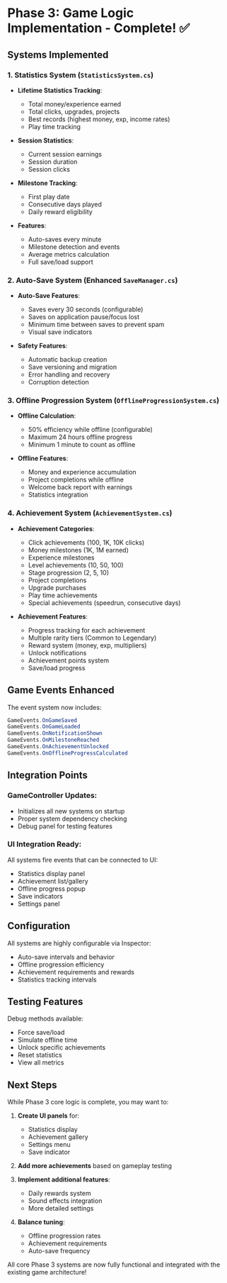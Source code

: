 # Phase 3: Game Logic Implementation - Complete! ✅

## Systems Implemented

### 1. **Statistics System** (`StatisticsSystem.cs`)
- **Lifetime Statistics Tracking**:
  - Total money/experience earned
  - Total clicks, upgrades, projects
  - Best records (highest money, exp, income rates)
  - Play time tracking
  
- **Session Statistics**:
  - Current session earnings
  - Session duration
  - Session clicks
  
- **Milestone Tracking**:
  - First play date
  - Consecutive days played
  - Daily reward eligibility

- **Features**:
  - Auto-saves every minute
  - Milestone detection and events
  - Average metrics calculation
  - Full save/load support

### 2. **Auto-Save System** (Enhanced `SaveManager.cs`)
- **Auto-Save Features**:
  - Saves every 30 seconds (configurable)
  - Saves on application pause/focus lost
  - Minimum time between saves to prevent spam
  - Visual save indicators
  
- **Safety Features**:
  - Automatic backup creation
  - Save versioning and migration
  - Error handling and recovery
  - Corruption detection

### 3. **Offline Progression System** (`OfflineProgressionSystem.cs`)
- **Offline Calculation**:
  - 50% efficiency while offline (configurable)
  - Maximum 24 hours offline progress
  - Minimum 1 minute to count as offline
  
- **Offline Features**:
  - Money and experience accumulation
  - Project completions while offline
  - Welcome back report with earnings
  - Statistics integration

### 4. **Achievement System** (`AchievementSystem.cs`)
- **Achievement Categories**:
  - Click achievements (100, 1K, 10K clicks)
  - Money milestones (1K, 1M earned)
  - Experience milestones
  - Level achievements (10, 50, 100)
  - Stage progression (2, 5, 10)
  - Project completions
  - Upgrade purchases
  - Play time achievements
  - Special achievements (speedrun, consecutive days)

- **Achievement Features**:
  - Progress tracking for each achievement
  - Multiple rarity tiers (Common to Legendary)
  - Reward system (money, exp, multipliers)
  - Unlock notifications
  - Achievement points system
  - Save/load progress

## Game Events Enhanced

The event system now includes:
```csharp
GameEvents.OnGameSaved
GameEvents.OnGameLoaded  
GameEvents.OnNotificationShown
GameEvents.OnMilestoneReached
GameEvents.OnAchievementUnlocked
GameEvents.OnOfflineProgressCalculated
```

## Integration Points

### GameController Updates:
- Initializes all new systems on startup
- Proper system dependency checking
- Debug panel for testing features

### UI Integration Ready:
All systems fire events that can be connected to UI:
- Statistics display panel
- Achievement list/gallery
- Offline progress popup
- Save indicators
- Settings panel

## Configuration

All systems are highly configurable via Inspector:
- Auto-save intervals and behavior
- Offline progression efficiency
- Achievement requirements and rewards
- Statistics tracking intervals

## Testing Features

Debug methods available:
- Force save/load
- Simulate offline time
- Unlock specific achievements
- Reset statistics
- View all metrics

## Next Steps

While Phase 3 core logic is complete, you may want to:

1. **Create UI panels** for:
   - Statistics display
   - Achievement gallery
   - Settings menu
   - Save indicator

2. **Add more achievements** based on gameplay testing

3. **Implement additional features**:
   - Daily rewards system
   - Sound effects integration
   - More detailed settings

4. **Balance tuning**:
   - Offline progression rates
   - Achievement requirements
   - Auto-save frequency

All core Phase 3 systems are now fully functional and integrated with the existing game architecture!